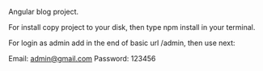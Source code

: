 Angular blog project.

For install copy project to your disk, then type npm install in your terminal.

For login as admin add in the end of basic url /admin, then use next:

Email: admin@gmail.com
Password: 123456
